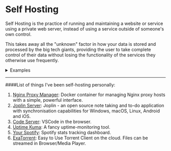 # Self Hosting

Self Hosting is the practice of running and maintaining a website or service using a private web server, instead of using a service outside of someone's own control.

This takes away all the "unknown" factor in how your data is stored and processed by the big tech giants, providing the user to take complete control of their data without losing the functionality of the services they otherwise use frequently.

<details>
    <summary>
    Examples
    </summary>

- Self Hosting your files using NextCloud instead of Dropbox or GDrive.
- Self Hosting your own version of app server to cut costs on subscriptions
  - Joplin instead of Evernote subscription can save you around *$55 annually*.
  - UptimeKuma instead of UptimeRobot can save you around *$80 annually*.
  - Plex, a media server for multimedia content, can save you upto *$120 annually*.
  - VaultWarden instead of BitWarden can save you upto *$10 annually*.
  - Damselfly or Immich instead of GPhotos can save you around *$16 annually*.
  - TypeBot instead of TypeForm can save you *$300 annually*

And the list can go on. ([Visit complete list of Self Hosted solutions here](https://github.com/awesome-selfhosted/awesome-selfhosted))

</details>

---
####List of things I've been self-hosting personally:
1. [Nginx Proxy Manager](https://github.com/NginxProxyManager/nginx-proxy-manager): Docker container for managing Nginx proxy hosts with a simple, powerful interface.
2. [Joplin Server](https://github.com/laurent22/joplin): Joplin - an open source note taking and to-do application with synchronisation capabilities for Windows, macOS, Linux, Android and iOS.
3. [Code Server](https://github.com/coder/code-server): VSCode in the browser.
4. [Uptime Kuma](https://github.com/louislam/uptime-kuma): A fancy uptime-monitoring tool.
5. [Your Spotify](https://github.com/Yooooomi/your_spotify): Spotify stats tracking dashboard.
6. [ExaTorrent](https://github.com/varbhat/exatorrent): Easy to Use Torrent Client on the cloud. Files can be streamed in Browser/Media Player.